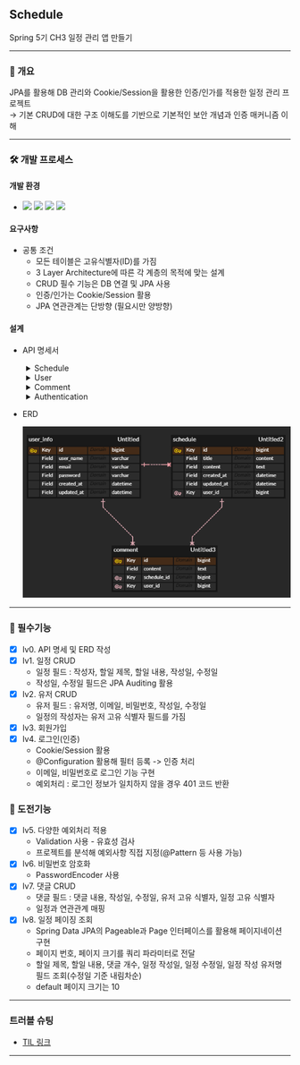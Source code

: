 ## Schedule

Spring 5기 CH3 일정 관리 앱 만들기

---
### 📜 개요

JPA를 활용해 DB 관리와 Cookie/Session을 활용한 인증/인가를 적용한 일정 관리 프로젝트<br>
→ 기본 CRUD에 대한 구조 이해도를 기반으로 기본적인 보안 개념과 인증 매커니즘 이해

---
### 🛠️ 개발 프로세스

#### 개발 환경
- <img src="https://img.shields.io/badge/IntelliJ IDEA-000000?style=flatsquare&logo=intellijidea&logoColor="/> <img src="https://img.shields.io/badge/JDK 17-0174DF?style=flatsquare&logo=&logoColor="/> <img src="https://img.shields.io/badge/MySQL-4479A1?style=flatsquare&logo=MySQL&logoColor=FFFFFF"/> <img src="https://img.shields.io/badge/Spring Boot-6DB33F?style=flatsquare&logo=Spring Boot&logoColor=FFFFFF"/>

#### 요구사항
- 공통 조건
    - 모든 테이블은 고유식별자(ID)를 가짐
    - 3 Layer Architecture에 따른 각 계층의 목적에 맞는 설계
    - CRUD 필수 기능은 DB 연결 및 JPA 사용
    - 인증/인가는 Cookie/Session 활용
    - JPA 연관관계는 단방향 (필요시만 양방향)

#### 설계

- API 명세서
<details style="margin-left: 30px;">
  <summary>Schedule</summary>

- 페이징 하지 않은 상태의 API 명세입니다.

| **기능**    | **Method** | **URL**             | **request**        | **response**        | **상태 코드**     |
|-----------|------------|---------------------|--------------------|---------------------|---------------|
| **일정 생성** | `POST`     | `/schedules`        | ScheduleRequestDto | -                   | `201 Created` |
| **일정 조회** | `GET`      | `/schedules`        | -                  | ScheduleResponseDto | `200 OK`      |
| **일정 수정** | `PUT`      | `/schedules/{id}` | ScheduleRequestDto | ScheduleResponseDto | `200 OK`      |
| **일정 삭제** | `DELETE`   | `/schedules/{id}`   | -                  | -                   | `200 OK`      |
- ScheduleRequestDto
```
{
  "title": "일정 제목",
  "content": "일정 내용"
}
```
- ScheduleResponseDto
```
  {
  "id": 1,
  "title": "일정 제목",
  "content": "일정 내용",
  "userName": "작성자명",
  "createdAt": "2025-01-01",
  "updatedAt": "2025-01-01"
  }
```
</details>

<details style="margin-left: 30px;">
  <summary>User</summary>

| **기능**       | **Method** | **URL**             | **request**              | **response**        | **상태 코드**     |
|--------------|------------|---------------------|--------------------------|---------------------|---------------|
| **회원 가입**    | `POST`     | `/users`            | SignUpRequestDto         | UserInfoResponseDto | `201 Created` |
| **회원 조회**    | `GET`      | `/users`        | -                        | UserInfoResponseDto | `200 OK`      |
| **회원 정보 수정** | `PUT`      | `/users/{id}` | UpdateUserInfoRequestDto | UserInfoResponseDto | `200 OK`      |
| **회원 삭제**    | `DELETE`   | `/users/{id}`   | -                        | -                   | `200 OK`      |
- SignUpRequestDto
```
{
  "userName": "사용자 이름",
  "email": "이메일",
  "password": "비밀번호"
}
```
- UserInfoResponseDto
```
{
  "id": 고유 식별자,
  "userName": "사용자 이름",
  "email": "이메일"
}
```
- UpdateUserInfoRequestDto
```
{
  "userName": "사용자 이름",
  "oldPassword": "현재 비밀번호",
  "newPassword": "새 비밀번호"
}
```
</details>

<details style="margin-left: 30px;">
  <summary>Comment</summary>

| **기능**       | **Method** | **URL**       | **request**       | **response**       | **상태 코드**     |
|--------------|------------|---------------|-------------------|--------------------|---------------|
| **댓글 생성**    | `POST`     | `/comments`   | CommentRequestDto | CommentResponseDto | `201 Created` |
| **회원 조회**    | `GET`      | `/comments`   | -                 | CommentResponseDto | `200 OK`      |
| **회원 정보 수정** | `PUT`      | `/comments/{id}` | CommentRequestDto | CommentResponseDto | `200 OK`      |
| **회원 삭제**    | `DELETE`   | `/comments/{id}` | -                 | -                  | `200 OK`      |
- CommentRequestDto
```
{
  "content": "댓글 내용",
  "scheduleId": 일정 고유 식별자-댓글이 작성될 일정
}
```
- CommentRequestDto
```
{
  "id": 고유 식별자,
  "scheduleId": 일정 고유 식별자,
  "content": "댓글 내용",
  "userName": "작성자명",
  "createdAt": "2025-01-01",
  "updatedAt": "2025-01-01"
}
```
</details>

<details style="margin-left: 30px;">
  <summary>Authentication</summary>

| **기능**    | **Method** | **URL**        | **request**     | **response** | **상태 코드**     |
|-----------|------------|----------------|-----------------|--------------|---------------|
| **로그인**   | `POST`     | `/auth/login`  | LoginRequestDto | -            | `200 OK`      |
| **로그인**   | `POST`     | `/auth/logout` | -               | -            | `200 OK`      |
- LoginRequestDto
```
{
  "email": "이메일",
  "password": "비밀번호"
}
```
</details>


- ERD  

  ![img_1.png](img.png)

---
### 🌱 필수기능

- [x] lv0. API 명세 및 ERD 작성
- [x] lv1. 일정 CRUD
    - 일정 필드 : 작성자, 할일 제목, 할일 내용, 작성일, 수정일
    - 작성일, 수정일 필드은 JPA Auditing 활용
- [x] lv2. 유저 CRUD
    - 유저 필드 : 유저명, 이메일, 비밀번호, 작성일, 수정일
    - 일정의 작성자는 유저 고유 식별자 필드를 가짐
- [x] lv3. 회원가입
- [x] lv4. 로그인(인증)
  - Cookie/Session 활용
  - @Configuration 활용해 필터 등록 -> 인증 처리
  - 이메일, 비밀번호로 로그인 기능 구현
  - 예외처리 : 로그인 정보가 일치하지 않을 경우 401 코드 반환

### 🌴 도전기능

- [x] lv5. 다양한 예외처리 적용
  - Validation 사용 - 유효성 검사
  - 프로젝트를 분석해 예외사항 직접 지정(@Pattern 등 사용 가능)
- [x] lv6. 비밀번호 암호화
  - PasswordEncoder 사용
- [x] lv7. 댓글 CRUD
  - 댓글 필드 : 댓글 내용, 작성일, 수정일, 유저 고유 식별자, 일정 고유 식별자
  - 일정과 연관관계 매핑
- [x] lv8. 일정 페이징 조회
  - Spring Data JPA의 Pageable과 Page 인터페이스를 활용해 페이지네이션 구현
  - 페이지 번호, 페이지 크기를 쿼리 파라미터로 전달
  - 할일 제목, 할일 내용, 댓글 개수, 일정 작성일, 일정 수정일, 일정 작성 유저명 필드 조회(수정일 기준 내림차순)
  - default 페이지 크기는 10

---
### 트러블 슈팅

- [TIL 링크](https://heni0717.tistory.com/26)

---